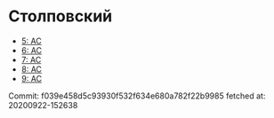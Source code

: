 # Столповский
- [5: AC](5.md)
- [6: AC](6.md)
- [7: AC](7.md)
- [8: AC](8.md)
- [9: AC](9.md)

Commit: f039e458d5c93930f532f634e680a782f22b9985
 fetched at: 20200922-152638
